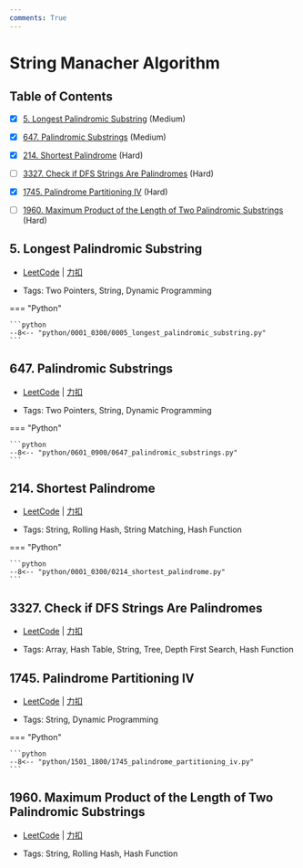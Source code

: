 ```yaml
---
comments: True
---
```


# String Manacher Algorithm

## Table of Contents

- [x] [5. Longest Palindromic Substring](#5-longest-palindromic-substring) (Medium)
- [x] [647. Palindromic Substrings](#647-palindromic-substrings) (Medium)
- [x] [214. Shortest Palindrome](#214-shortest-palindrome) (Hard)
- [ ] [3327. Check if DFS Strings Are Palindromes](#3327-check-if-dfs-strings-are-palindromes) (Hard)
- [x] [1745. Palindrome Partitioning IV](#1745-palindrome-partitioning-iv) (Hard)
- [ ] [1960. Maximum Product of the Length of Two Palindromic Substrings](#1960-maximum-product-of-the-length-of-two-palindromic-substrings) (Hard)


## 5. Longest Palindromic Substring

-    [LeetCode](https://leetcode.com/problems/longest-palindromic-substring/) | [力扣](https://leetcode.cn/problems/longest-palindromic-substring/)

-   Tags: Two Pointers, String, Dynamic Programming

=== "Python"

    ```python
    --8<-- "python/0001_0300/0005_longest_palindromic_substring.py"
    ```



## 647. Palindromic Substrings

-    [LeetCode](https://leetcode.com/problems/palindromic-substrings/) | [力扣](https://leetcode.cn/problems/palindromic-substrings/)

-   Tags: Two Pointers, String, Dynamic Programming

=== "Python"

    ```python
    --8<-- "python/0601_0900/0647_palindromic_substrings.py"
    ```



## 214. Shortest Palindrome

-    [LeetCode](https://leetcode.com/problems/shortest-palindrome/) | [力扣](https://leetcode.cn/problems/shortest-palindrome/)

-   Tags: String, Rolling Hash, String Matching, Hash Function

=== "Python"

    ```python
    --8<-- "python/0001_0300/0214_shortest_palindrome.py"
    ```



## 3327. Check if DFS Strings Are Palindromes

-    [LeetCode](https://leetcode.com/problems/check-if-dfs-strings-are-palindromes/) | [力扣](https://leetcode.cn/problems/check-if-dfs-strings-are-palindromes/)

-   Tags: Array, Hash Table, String, Tree, Depth First Search, Hash Function



## 1745. Palindrome Partitioning IV

-    [LeetCode](https://leetcode.com/problems/palindrome-partitioning-iv/) | [力扣](https://leetcode.cn/problems/palindrome-partitioning-iv/)

-   Tags: String, Dynamic Programming

=== "Python"

    ```python
    --8<-- "python/1501_1800/1745_palindrome_partitioning_iv.py"
    ```



## 1960. Maximum Product of the Length of Two Palindromic Substrings

-    [LeetCode](https://leetcode.com/problems/maximum-product-of-the-length-of-two-palindromic-substrings/) | [力扣](https://leetcode.cn/problems/maximum-product-of-the-length-of-two-palindromic-substrings/)

-   Tags: String, Rolling Hash, Hash Function
